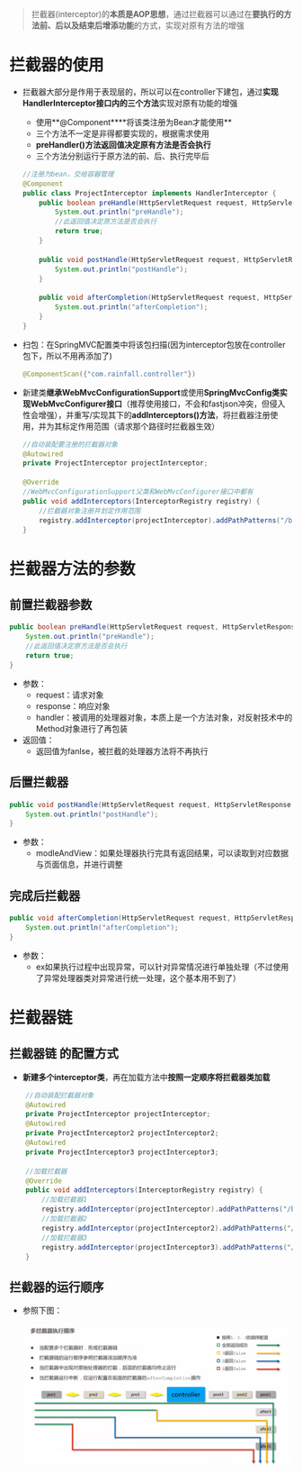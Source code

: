 > 拦截器(interceptor)的**本质是AOP思想**，通过拦截器可以通过在**要执行的方法前、后以及结束后增添功能**的方式，实现对原有方法的增强

# 拦截器的使用

+ 拦截器大部分是作用于表现层的，所以可以在controller下建包，通过**实现HandlerInterceptor接口内的三个方法**实现对原有功能的增强

  + 使用**@Component****将该类注册为Bean才能使用**
  + 三个方法不一定是非得都要实现的，根据需求使用
  + **preHandler()方法返回值决定原有方法是否会执行**
  + 三个方法分别运行于原方法的前、后、执行完毕后

  ```java
  //注册为bean，交给容器管理
  @Component
  public class ProjectInterceptor implements HandlerInterceptor {
      public boolean preHandle(HttpServletRequest request, HttpServletResponse response, Object handler) throws Exception {
          System.out.println("preHandle");
          //此返回值决定原方法是否会执行
          return true;
      }
  
      public void postHandle(HttpServletRequest request, HttpServletResponse response, Object handler, ModelAndView modelAndView) throws Exception {
          System.out.println("postHandle");
      }
  
      public void afterCompletion(HttpServletRequest request, HttpServletResponse response, Object handler, Exception ex) throws Exception {
          System.out.println("afterCompletion");
      }
  }
  ```

+ 扫包：在SpringMVC配置类中将该包扫描(因为interceptor包放在controller包下，所以不用再添加了)

  ```java
  @ComponentScan({"com.rainfall.controller"})
  ```

+ 新建类**继承WebMvcConfigurationSupport**或使用**SpringMvcConfig类实现WebMvcConfigurer接口**（推荐使用接口，不会和fastjson冲突，但侵入性会增强），并重写/实现其下的**addInterceptors()方法**，将拦截器注册使用，并为其标定作用范围（请求那个路径时拦截器生效）

  ```java
  //自动装配要注册的拦截器对象
  @Autowired
  private ProjectInterceptor projectInterceptor;
  
  @Override
  //WebMvcConfigurationSupport父类和WebMvcConfigurer接口中都有
  public void addInterceptors(InterceptorRegistry registry) {
      //拦截器对象注册并划定作用范围
      registry.addInterceptor(projectInterceptor).addPathPatterns("/books", "/books/*");
  }
  ```

# 拦截器方法的参数

## 前置拦截器参数

```java
public boolean preHandle(HttpServletRequest request, HttpServletResponse response, Object handler) throws Exception {
    System.out.println("preHandle");
    //此返回值决定原方法是否会执行
    return true;
}
```

+ 参数：
  + request：请求对象
  + response：响应对象
  + handler：被调用的处理器对象，本质上是一个方法对象，对反射技术中的Method对象进行了再包装
+ 返回值：
  + 返回值为fanlse，被拦截的处理器方法将不再执行

## 后置拦截器

```java
public void postHandle(HttpServletRequest request, HttpServletResponse response, Object handler, ModelAndView modelAndView) throws Exception {
    System.out.println("postHandle");
}
```

+ 参数：
  + modleAndView：如果处理器执行完具有返回结果，可以读取到对应数据与页面信息，并进行调整

## 完成后拦截器

```java
public void afterCompletion(HttpServletRequest request, HttpServletResponse response, Object handler, Exception ex) throws Exception {
    System.out.println("afterCompletion");
}
```

+ 参数：
  + ex如果执行过程中出现异常，可以针对异常情况进行单独处理（不过使用了异常处理器类对异常进行统一处理，这个基本用不到了）

# 拦截器链

## 拦截器链 的配置方式

+ **新建多个interceptor类**，再在加载方法中**按照一定顺序将拦截器类加载**

```java
    //自动装配拦截器对象
    @Autowired
    private ProjectInterceptor projectInterceptor;
    @Autowired
    private ProjectInterceptor2 projectInterceptor2;
    @Autowired
    private ProjectInterceptor3 projectInterceptor3;

    //加载拦截器
    @Override
    public void addInterceptors(InterceptorRegistry registry) {
        //加载拦截器1
        registry.addInterceptor(projectInterceptor).addPathPatterns("/books", "/books/*");
        //加载拦截器2
        registry.addInterceptor(projectInterceptor2).addPathPatterns("/books", "/books/*");
        //加载拦截器3
        registry.addInterceptor(projectInterceptor3).addPathPatterns("/books", "/books/*");
    }
```

## 拦截器的运行顺序

+ 参照下图：

  <img src="./assets/image-20230313144534268.png" alt="image-20230313144534268" style="zoom:200%;" />




